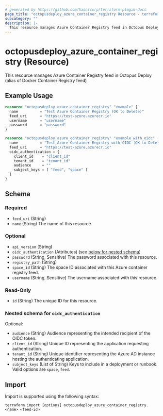 ```yaml
---
# generated by https://github.com/hashicorp/terraform-plugin-docs
page_title: "octopusdeploy_azure_container_registry Resource - terraform-provider-octopusdeploy"
subcategory: ""
description: |-
  This resource manages Azure Container Registry feed in Octopus Deploy (alias of Docker Container Registry feed)
---
```


# octopusdeploy_azure_container_registry (Resource)

This resource manages Azure Container Registry feed in Octopus Deploy (alias of Docker Container Registry feed)

## Example Usage

```terraform
resource "octopusdeploy_azure_container_registry" "example" {
  name          = "Test Azure Container Registry (OK to Delete)"
  feed_uri      = "https://test-azure.azurecr.io"
  username      = "username"
  password      = "password"
}
```

```terraform
resource "octopusdeploy_azure_container_registry" "example_with_oidc" {
  name          = "Test Azure Container Registry with OIDC (OK to Delete)"
  feed_uri      = "https://test-azure.azurecr.io"
  oidc_authentication = {
    client_id    = "client_id"
    tenant_id    = "tenant_id"
    audience     = ""
    subject_keys = [ "feed", "space" ]
  }
}
```

<!-- schema generated by tfplugindocs -->
## Schema

### Required

- `feed_uri` (String)
- `name` (String) The name of this resource.

### Optional

- `api_version` (String)
- `oidc_authentication` (Attributes) (see [below for nested schema](#nestedatt--oidc_authentication))
- `password` (String, Sensitive) The password associated with this resource.
- `registry_path` (String)
- `space_id` (String) The space ID associated with this Azure container registry feed.
- `username` (String, Sensitive) The username associated with this resource.

### Read-Only

- `id` (String) The unique ID for this resource.

<a id="nestedatt--oidc_authentication"></a>
### Nested schema for `oidc_authentication`

Optional:

- `audience` (String) Audience representing the intended recipient of the OIDC token.
- `client_id` (String) Unique ID representing the application requesting authentication.
- `tenant_id` (String) Unique identifier representing the Azure AD instance hosting the authenticating application.
- `subject_keys` (List of String) Keys to include in a deployment or runbook. Valid options are `space`, `feed`.

## Import

Import is supported using the following syntax:

```shell
terraform import [options] octopusdeploy_azure_container_registry.<name> <feed-id>
```
